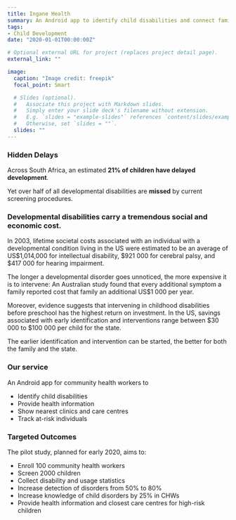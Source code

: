 ```yaml
---
title: Ingane Health
summary: An Android app to identify child disabilities and connect families to support.
tags:
- Child Development
date: "2020-01-01T00:00:00Z"

# Optional external URL for project (replaces project detail page).
external_link: ""

image:
  caption: "Image credit: freepik"
  focal_point: Smart

  # Slides (optional).
  #   Associate this project with Markdown slides.
  #   Simply enter your slide deck's filename without extension.
  #   E.g. `slides = "example-slides"` references `content/slides/example-slides.md`.
  #   Otherwise, set `slides = ""`.
  slides: ""
---
```


### Hidden Delays

Across South Africa, an estimated **21% of children have delayed development**.

Yet over half of all developmental disabilities are **missed** by current screening procedures.

### Developmental disabilities carry a tremendous social and economic cost.
In 2003, lifetime societal costs associated with an individual with a developmental condition living in the US were estimated to be an average of US$1,014,000 for intellectual disability, $921 000 for cerebral palsy, and $417 000 for hearing impairment.

The longer a developmental disorder goes unnoticed, the more expensive it is to intervene: An Australian study found that every additional symptom a family reported cost that family an additional US$1 000 per year.

Moreover, evidence suggests that intervening in childhood disabilities before preschool has the highest return on investment. In the US, savings associated with early identification and interventions range between $30 000 to $100 000 per child for the state.

The earlier identification and intervention can be started, the better for both the family and the state.

### Our service
An Android app for community health workers to
- Identify child disabilities
- Provide health information
- Show nearest clinics and care centres
- Track at-risk individuals

### Targeted Outcomes
The pilot study, planned for early 2020, aims to:
- Enroll 100 community health workers
- Screen 2000 children
- Collect disability and usage statistics
- Increase detection of disorders from 50% to 80%
- Increase knowledge of child disorders by 25% in CHWs
- Provide health information and closest care centres for high-risk children

